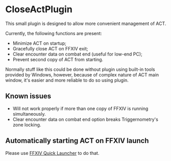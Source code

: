 # CloseActPlugin
This small plugin is designed to allow more convenient management of ACT.

Currently, the following functions are present:
* Minimize ACT on startup;
* Gracefully close ACT on FFXIV exit;
* Clear encounter data on combat end (useful for low-end PC);
* Prevent second copy of ACT from starting.

Normally stuff like this could be done without plugin using built-in tools provided by Windows, however, because of complex nature of ACT main window, it's easier and more reliable to do so using plugin.

## Known issues
* Will not work properly if more than one copy of FFXIV is running simultaneously. 
* Clear encounter data on combat end option breaks Triggernometry's zone locking.
## Automatically starting ACT on FFXIV launch
Please use [FFXIV Quick Launcher](https://github.com/goatcorp/FFXIVQuickLauncher) to do that.
